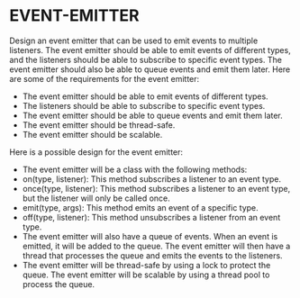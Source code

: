 # EVENT-EMITTER
Design an event emitter that can be used to emit events to multiple listeners. The event emitter should be able to emit events of different types, and the listeners should be able to subscribe to specific event types. The event emitter should also be able to queue events and emit them later.
Here are some of the requirements for the event emitter:
- The event emitter should be able to emit events of different types.
- The listeners should be able to subscribe to specific event types.
- The event emitter should be able to queue events and emit them later.
- The event emitter should be thread-safe.
- The event emitter should be scalable.

Here is a possible design for the event emitter:
- The event emitter will be a class with the following methods:
- on(type, listener): This method subscribes a listener to an event type.
- once(type, listener): This method subscribes a listener to an event type, but the listener will only be called once.
- emit(type, args): This method emits an event of a specific type.
- off(type, listener): This method unsubscribes a listener from an event type.
- The event emitter will also have a queue of events. When an event is emitted, it will be added to the queue. The event emitter will then have a thread that processes the queue and emits the events to the listeners.
- The event emitter will be thread-safe by using a lock to protect the queue. The event emitter will be scalable by using a thread pool to process the queue.